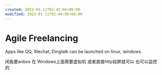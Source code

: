 ```yaml
---
created: 2022-01-11T02:42:04+08:00
modified: 2022-01-11T02:44:05+08:00
---
```


# Agile Freelancing

Apps like QQ, Wechat, Dingtalk can be launched on linux, windows.

闲鱼要anbox 在 Windows上面需要虚拟机 或者直接http投屏就可以 也可以监控的
